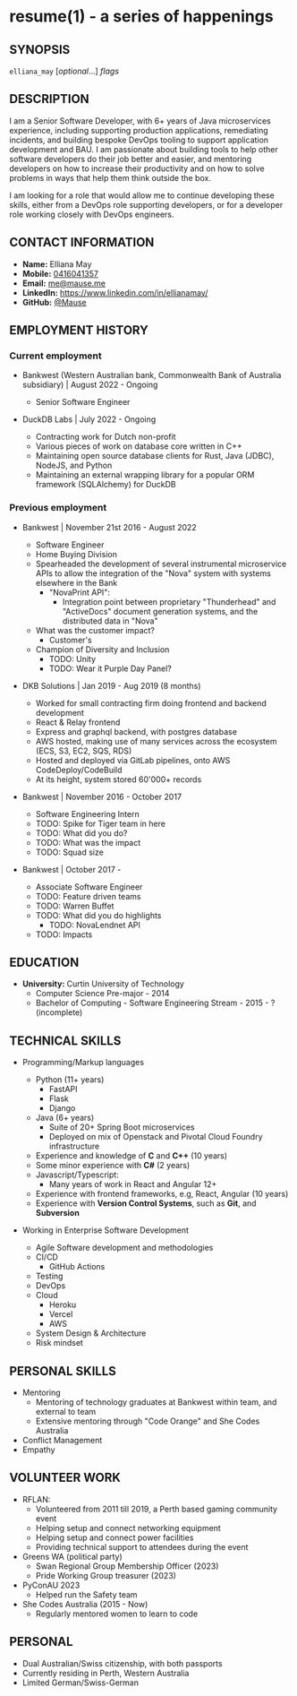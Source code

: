 resume(1) - a series of happenings
==================================

## SYNOPSIS

`elliana_may` [<var>optional</var>...] <var>flags</var>

## DESCRIPTION
I am a Senior Software Developer, with 6+ years of Java microservices experience, including supporting production
applications, remediating incidents, and building bespoke DevOps tooling to support application development and BAU.
I am passionate about building tools to help other software developers do their job better and easier, and mentoring
developers on how to increase their productivity and on how to solve problems in ways that help them think outside the
box.

I am looking for a role that would allow me to continue developing these skills, either from a DevOps role supporting
developers, or for a developer role working closely with DevOps engineers.

## CONTACT INFORMATION
 * __Name:__ Elliana May
 * __Mobile:__ [0416041357](tel:0061-416-041-357)
 * __Email:__ [me@mause.me](mailto:me+cv@mause.me)
 * __LinkedIn:__ https://www.linkedin.com/in/ellianamay/
 * __GitHub:__ [@Mause](https://github.com/Mause)

## EMPLOYMENT HISTORY

### Current employment
 * Bankwest (Western Australian bank, Commonwealth Bank of Australia subsidiary) &#124; August 2022 - Ongoing
      - Senior Software Engineer

 * DuckDB Labs &#124; July 2022 - Ongoing
      - Contracting work for Dutch non-profit
      - Various pieces of work on database core written in C++
      - Maintaining open source database clients for Rust, Java (JDBC), NodeJS, and Python
      - Maintaining an external wrapping library for a popular ORM framework (SQLAlchemy) for DuckDB

### Previous employment
 * Bankwest &#124; November 21st 2016 - August 2022
      - Software Engineer
      - Home Buying Division
      - Spearheaded the development of several instrumental microservice APIs to allow the integration of the "Nova" system with systems elsewhere in the Bank
        - "NovaPrint API":
            - Integration point between proprietary "Thunderhead" and "ActiveDocs" document generation systems, and the distributed data in "Nova"
      - What was the customer impact?
        - Customer's
      - Champion of Diversity and Inclusion
        - TODO: Unity
        - TODO: Wear it Purple Day Panel?

 * DKB Solutions &#124; Jan 2019 - Aug 2019 (8 months)
      - Worked for small contracting firm doing frontend and backend development
      - React & Relay frontend
      - Express and graphql backend, with postgres database
      - AWS hosted, making use of many services across the ecosystem (ECS, S3, EC2, SQS, RDS)
      - Hosted and deployed via GitLab pipelines, onto AWS CodeDeploy/CodeBuild
      - At its height, system stored 60'000+ records

 * Bankwest &#124; November 2016 - October 2017
     - Software Engineering Intern
     - TODO: Spike for Tiger team in here
     - TODO: What did you do?
     - TODO: What was the impact
     - TODO: Squad size

 * Bankwest &#124; October 2017 -
     - Associate Software Engineer
     - TODO: Feature driven teams
     - TODO: Warren Buffet
     - TODO: What did you do highlights
        - TODO: NovaLendnet API
     - TODO: Impacts

## EDUCATION
 * __University:__ Curtin University of Technology
     - Computer Science Pre-major - 2014
     - Bachelor of Computing - Software Engineering Stream - 2015 - ? (incomplete)

## TECHNICAL SKILLS

 * Programming/Markup languages
     - Python (11+ years)
       - FastAPI
       - Flask
       - Django
     - Java (6+ years)
        - Suite of 20+ Spring Boot microservices
        - Deployed on mix of Openstack and Pivotal Cloud Foundry infrastructure
     - Experience and knowledge of **C** and **C++** (10 years)
     - Some minor experience with **C#** (2 years)
     - Javascript/Typescript:
       - Many years of work in React and Angular 12+
     - Experience with frontend frameworks, e.g, React, Angular (10 years)
     - Experience with **Version Control Systems**, such as **Git**, and **Subversion**

 * Working in Enterprise Software Development
     - Agile Software development and methodologies
     - CI/CD
        - GitHub Actions
     - Testing
     - DevOps
     - Cloud
        - Heroku
        - Vercel
        - AWS
     - System Design & Architecture
     - Risk mindset

## PERSONAL SKILLS
  - Mentoring
    - Mentoring of technology graduates at Bankwest within team, and external to team
    - Extensive mentoring through "Code Orange" and She Codes Australia
  - Conflict Management
  - Empathy


## VOLUNTEER WORK
 * RFLAN:
     * Volunteered from 2011 till 2019, a Perth based gaming community event
     * Helping setup and connect networking equipment
     * Helping setup and connect power facilities
     * Providing technical support to attendees during the event
 * Greens WA (political party)
     * Swan Regional Group Membership Officer (2023)
     * Pride Working Group treasurer (2023)
 * PyConAU 2023
     * Helped run the Safety team
 * She Codes Australia (2015 - Now)
     * Regularly mentored women to learn to code


## PERSONAL
 * Dual Australian/Swiss citizenship, with both passports
 * Currently residing in Perth, Western Australia
 * Limited German/Swiss-German

